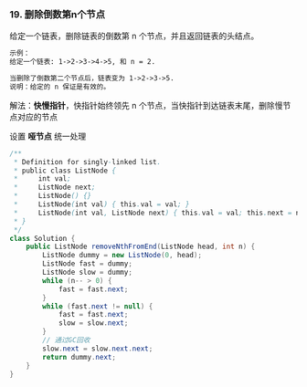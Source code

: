 ### 19. 删除倒数第n个节点

给定一个链表，删除链表的倒数第 n 个节点，并且返回链表的头结点。

``` markdown
示例：
给定一个链表: 1->2->3->4->5, 和 n = 2.

当删除了倒数第二个节点后，链表变为 1->2->3->5.
说明：给定的 n 保证是有效的。
```

解法：**快慢指针**，快指针始终领先 n 个节点，当快指针到达链表末尾，删除慢节点对应的节点

设置 **哑节点** 统一处理

``` java
/**
 * Definition for singly-linked list.
 * public class ListNode {
 *     int val;
 *     ListNode next;
 *     ListNode() {}
 *     ListNode(int val) { this.val = val; }
 *     ListNode(int val, ListNode next) { this.val = val; this.next = next; }
 * }
 */
class Solution {
    public ListNode removeNthFromEnd(ListNode head, int n) {
        ListNode dummy = new ListNode(0, head);
        ListNode fast = dummy;
        ListNode slow = dummy;
        while (n-- > 0) {
            fast = fast.next;
        }
        while (fast.next != null) {
            fast = fast.next;
            slow = slow.next;
        }
        // 通过GC回收
        slow.next = slow.next.next;
        return dummy.next;
    }
}
```

